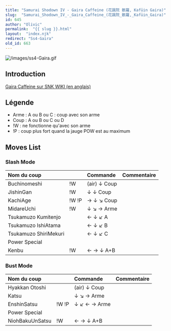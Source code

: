 ```yaml
---
title: "Samurai Shodown IV - Gaira Caffeine (花諷院 骸羅, Kafūin Gaira)"
slug:  "Samurai_Shodown_IV_-_Gaira_Caffeine_(花諷院_骸羅,_Kafūin_Gaira)"
id: 645
author: "Olivic"
permalink:  "{{ slug }}.html"
layout:  "index.njk"
redirect: "Ss4-Gaira"
old_id: 663
---
```


![](/images/ss4-Gaira.gif "/images/ss4-Gaira.gif")

## Introduction

[Gaira Caffeine sur SNK WIKI (en
anglais)](http://snk.wikia.com/wiki/Gaira_Caffeine)

## Légende

- Arme : A ou B ou C : coup avec son arme
- Coup : A ou B ou C ou D
- !W : ne fonctionne qu'avec son arme
- !P : coup plus fort quand la jauge POW est au maximum

## Moves List

### Slash Mode

| Nom du coup           |       | Commande     | Commentaire |
|:----------------------|-------|:-------------|:------------|
| Buchinomeshi          | !W    | (air) ↓ Coup |             |
| JishinGan             | !W    | ↓ ↓ Coup     |             |
| KachiAge              | !W !P | → ↓ ↘ Coup   |             |
| MidareUchi            | !W    | ↓ ↘ → Arme   |             |
| Tsukamuzo Kumitenjo   |       | ← ↓ ↙ A      |             |
| Tsukamuzo IshiAtama   |       | ← ↓ ↙ B      |             |
| Tsukamuzo ShiriMekuri |       | ← ↓ ↙ C      |             |
| Power Special         |       |              |             |
| Kenbu                 | !W    | ← → ↓ A+B    |             |

### Bust Mode

| Nom du coup     |       | Commande     | Commentaire |
|:----------------|-------|:-------------|:------------|
| Hyakkan Otoshi  |       | (air) ↓ Coup |             |
| Katsu           |       | ↓ ↘ → Arme   |             |
| EnshinSatsu     | !W !P | ↓ ↙ ← → Arme |             |
| Power Special   |       |              |             |
| NiohBakuUnSatsu | !W    | ← → ↓ A+B    |             |
